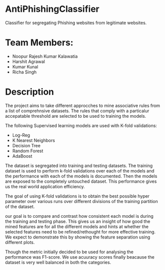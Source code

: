 # AntiPhishingClassifier
Classifier for segregating Phishing websites from legitimate websites.

# Team Members:
* Noopur Rajesh Kumar Kalawatia
* Harshit Agrawal
* Kumar Kunal
* Richa Singh

# Description
The project aims to take different approcches to mine associative rules from a list of comprehnsive datasets.
The rules that comply with a particalur accepatable threshold are selected to be used to training the models.

The following Supervised learning models are used with K-fold validations:
* Log-Reg
* K Nearest Neighbors
* Decision Tree
* Random Forest
* AdaBoost

The dataset is segregated into training and testing datasets.
The training dataset is used to perform k-fold validations over 
each of the models and the performance with each of the models
is documented. Then the models are exposed to the completely 
untouched dataset. This performance gives us the real world 
application efficiency. 

The goal of using K-fold validations is to obtain the best possible
hyper parameter over various runs over different divisions of the training 
partition of the dataset.

our goal is to compare and contrast how consistent each model is during the
training and testing phase. This gives us an insight of how good the mined features
are for all the different models and hints at whether the selected features need to
be refined/rethought for more effective training. We expect to demonstrate this by
showing the feature separation using different plots.

Though the metric initially decided to be used for analysing the performance was F1-score.
We use acuuracy scores finally beacause the dataset is very well balanced in both the categories.
